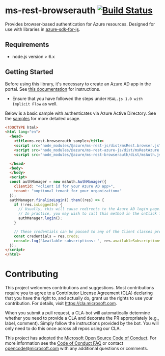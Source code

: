 # ms-rest-browserauth [![Build Status](https://dev.azure.com/azure-public/adx/_apis/build/status/public.Azure.ms-rest-browserauth)](https://dev.azure.com/azure-public/adx/_build/latest?definitionId=8)

Provides browser-based authentication for Azure resources. Designed for use with libraries in [azure-sdk-for-js](https://github.com/Azure/azure-sdk-for-js).

## Requirements

- node.js version > 6.x

## Getting Started

Before using this library, it's necessary to create an Azure AD app in the portal. See [this documentation](https://docs.microsoft.com/azure/active-directory/develop/scenario-spa-app-registration) for instructions.

- Ensure that you have followed the steps under `MSAL.js 1.0 with Implicit Flow` as well.

Below is a basic sample with authenticates via Azure Active Directory. See the [samples](samples) for more detailed usage.

```html
<!DOCTYPE html>
<html lang="en">
  <head>
    <title>ms-rest-browserauth sample</title>
    <script src="node_modules/@azure/ms-rest-js/dist/msRest.browser.js"></script>
    <script src="node_modules/@azure/ms-rest-azure-js/dist/msRestAzure.js"></script>
    <script src="node_modules/@azure/ms-rest-browserauth/dist/msAuth.js"></script>

  </head>
  <body>
  </body>
  <script>
  const authManager = new msAuth.AuthManager({
    clientId: "<client id for your Azure AD app>",
    tenant: "<optional tenant for your organization>"
  });
  authManager.finalizeLogin().then((res) => {
    if (!res.isLoggedIn) {
      // Usually, this will cause redirects to the Azure AD login page.
      // In practice, you may wish to call this method in the onClick for a login button on the page.
      authManager.login();
    }

    // These credentials can be passed to any of the Client classes provided in azure-sdk-for-js to authenticate
    const credentials = res.creds;
    console.log("Available subscriptions: ", res.availableSubscriptions);
  });
</script>
</html>
```

# Contributing

This project welcomes contributions and suggestions.  Most contributions require you to agree to a
Contributor License Agreement (CLA) declaring that you have the right to, and actually do, grant us
the rights to use your contribution. For details, visit https://cla.microsoft.com.

When you submit a pull request, a CLA-bot will automatically determine whether you need to provide
a CLA and decorate the PR appropriately (e.g., label, comment). Simply follow the instructions
provided by the bot. You will only need to do this once across all repos using our CLA.

This project has adopted the [Microsoft Open Source Code of Conduct](https://opensource.microsoft.com/codeofconduct/).
For more information see the [Code of Conduct FAQ](https://opensource.microsoft.com/codeofconduct/faq/) or
contact [opencode@microsoft.com](mailto:opencode@microsoft.com) with any additional questions or comments.
